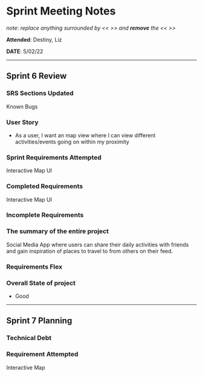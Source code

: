 # Sprint Meeting Notes

*note: replace anything surrounded by << >> and **remove** the << >>*

**Attended**: Destiny, Liz

**DATE**: 5/02/22

***

## Sprint 6 Review

### SRS Sections Updated

Known Bugs

### User Story

- As a user, I want an map view where I can view different activities/events going on within my proximity

### Sprint Requirements Attempted

Interactive Map UI

### Completed Requirements

Interactive Map UI

### Incomplete Requirements



### The summary of the entire project

Social Media App where users can share their daily activities with friends and gain inspiration of places to travel to from others on their feed.

### Requirements Flex

### Overall State of project

- Good 

***

## Sprint 7 Planning


### Technical Debt


### Requirement Attempted

Interactive Map
